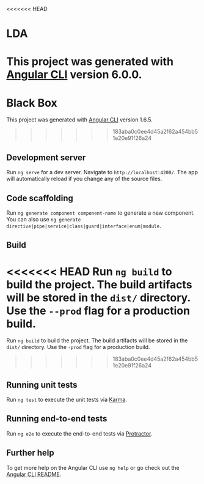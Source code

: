<<<<<<< HEAD
# LDA

This project was generated with [Angular CLI](https://github.com/angular/angular-cli) version 6.0.0.
=======
# Black Box

This project was generated with [Angular CLI](https://github.com/angular/angular-cli) version 1.6.5.
>>>>>>> 183aba0c0ee4d45a2f62a454bb51e20e91f26a24

## Development server

Run `ng serve` for a dev server. Navigate to `http://localhost:4200/`. The app will automatically reload if you change any of the source files.

## Code scaffolding

Run `ng generate component component-name` to generate a new component. You can also use `ng generate directive|pipe|service|class|guard|interface|enum|module`.

## Build

<<<<<<< HEAD
Run `ng build` to build the project. The build artifacts will be stored in the `dist/` directory. Use the `--prod` flag for a production build.
=======
Run `ng build` to build the project. The build artifacts will be stored in the `dist/` directory. Use the `-prod` flag for a production build.
>>>>>>> 183aba0c0ee4d45a2f62a454bb51e20e91f26a24

## Running unit tests

Run `ng test` to execute the unit tests via [Karma](https://karma-runner.github.io).

## Running end-to-end tests

Run `ng e2e` to execute the end-to-end tests via [Protractor](http://www.protractortest.org/).

## Further help

To get more help on the Angular CLI use `ng help` or go check out the [Angular CLI README](https://github.com/angular/angular-cli/blob/master/README.md).
